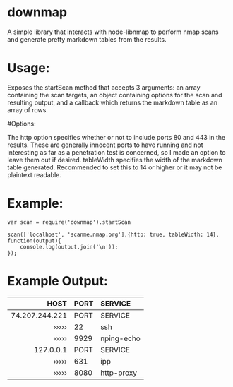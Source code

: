 # downmap
A simple library that interacts with node-libnmap to perform nmap scans and generate pretty markdown tables from the results.
# Usage:
Exposes the startScan method that accepts 3 arguments: an array containing the scan targets, an object containing options for the scan and resulting output, and a callback which returns the markdown table as an array of rows. 

#Options:

The http option specifies whether or not to include ports 80 and 443 in the results. These are generally innocent ports to have running and not interesting as far as a penetration test is concerned, so I made an option to leave them out if desired.
tableWidth specifies the width of the markdown table generated. Recommended to set this to 14 or higher or it may not be plaintext readable.

# Example:
```
var scan = require('downmap').startScan

scan(['localhost', 'scanme.nmap.org'],{http: true, tableWidth: 14}, function(output){
    console.log(output.join('\n'));
});
```
# Example Output:
| HOST           | PORT           | SERVICE        |
|---------------:|:---------------|:---------------|
| 74.207.244.221 | PORT           | SERVICE        |
| ›››››          | 22             | ssh            |
| ›››››          | 9929           | nping-echo     |
| 127.0.0.1      | PORT           | SERVICE        |
| ›››››          | 631            | ipp            |
| ›››››          | 8080           | http-proxy     |